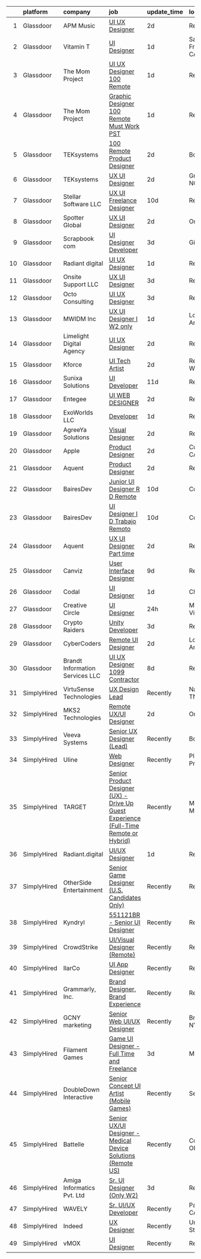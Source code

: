 

|    | platform    | company                          | job                                                                                                                                                                                                                                                                                                                                                                                                                                                                                                                                                                                                                                                                                                                                                                                                                                                                                                                                                                                                                                                                                                                                                                                                                                                                                                                                                                           | update_time   | location             |
|---:|:------------|:---------------------------------|:------------------------------------------------------------------------------------------------------------------------------------------------------------------------------------------------------------------------------------------------------------------------------------------------------------------------------------------------------------------------------------------------------------------------------------------------------------------------------------------------------------------------------------------------------------------------------------------------------------------------------------------------------------------------------------------------------------------------------------------------------------------------------------------------------------------------------------------------------------------------------------------------------------------------------------------------------------------------------------------------------------------------------------------------------------------------------------------------------------------------------------------------------------------------------------------------------------------------------------------------------------------------------------------------------------------------------------------------------------------------------|:--------------|:---------------------|
|  1 | Glassdoor   | APM Music                        | [UI UX Designer](https://www.glassdoor.com/partner/jobListing.htm?pos=129&ao=1136043&s=58&guid=000001839783b517bcd42401ba73d34b&src=GD_JOB_AD&t=SR&vt=w&ea=1&cs=1_1ce5ac4b&cb=1664694335208&jobListingId=1008170648261&jrtk=3-0-1gebo7d9rimbc801-1gebo7daek629800-eb32a0d60ea0e636-)                                                                                                                                                                                                                                                                                                                                                                                                                                                                                                                                                                                                                                                                                                                                                                                                                                                                                                                                                                                                                                                                                          | 2d            | Remote               |
|  2 | Glassdoor   | Vitamin T                        | [UI Designer](https://www.glassdoor.com/partner/jobListing.htm?pos=115&ao=1110586&s=58&guid=000001839783b517bcd42401ba73d34b&src=GD_JOB_AD&t=SR&vt=w&cs=1_5b837a0e&cb=1664694335206&jobListingId=1008173951236&cpc=7F6F94E2229B3AB5&jrtk=3-0-1gebo7d9rimbc801-1gebo7daek629800-2104e483912b09e9--6NYlbfkN0DMrcEu7yrtATojKJA7cEzGQ3FdRGWLh0CZQInL4ECGI6k5tN82kdM0cJmh4vC7GghFHTQHshtYkx48IEKPj69LcWNL9WUOoOF0YqHXffGyZ_JtLf3ZxRP1VB2qaVHTm88whdRYnfkzvdpes5bfbqnKsKqZKWSZfeGjoY6S1Oevd9e-V331wxGzCeYkJWRLzJc3jc1fgpoLRuTNpeJx71zIvu48BXAB6US0cGHjUD951XV39mihB584bZ-QEKzRNSw5lK0y1RA3u1a_mdK8J5CUTCsuDtuqZxlYLreISiubergNjaWHxuSBSLYct5Lqw3zQCQHuJ2CR82Yq3BSnR_lg3NJpB5RvNDgBtblMemzDz7_KiIyodq99oQvQFb_kyinOl-g4FwM-XMwV19i84yhhT3qCiGQrmTJDWlp8ARCoKUalvkZvI8DCX16bRcEa0kUAXEWvThIJo5aONEIV_79q0L_gUwQSW341hnKLgVQdC-r1T14yJQpX0xDFTUSPdYU%3D)                                                                                                                                                                                                                                                                                                                                                                                                                                                                                                                               | 1d            | San Francisco, CA    |
|  3 | Glassdoor   | The Mom Project                  | [UI UX Designer  100  Remote ](https://www.glassdoor.com/partner/jobListing.htm?pos=111&ao=1110586&s=58&guid=000001839783b517bcd42401ba73d34b&src=GD_JOB_AD&t=SR&vt=w&cs=1_e149d3de&cb=1664694335206&jobListingId=1008175658293&cpc=47CFDC01B3F81FAC&jrtk=3-0-1gebo7d9rimbc801-1gebo7daek629800-3f20cde7bdae6e93--6NYlbfkN0BDp_epf89aHDQhKpPegNJQ_ldQpEFZQsM9OcONMGxWx6pU56EKHF58QjVdAUvn2gUL_vkDbQLV7dAHA4DvaPm7U_EWqD3fRAhwjtEqdcUWYu1T25DdvT5WYZIBKOfgeg8mqKEqbamlYai4qZQM6iH_ecBn7A0hA8odAe_hG98BIqc8gARkeQHNpaNdr2lWG_dIBvfsXD2cHBMTqEo-XpA5Qv6yl-gd0y_J-sO7mkMQT0p-vGtoe2_eP3ILGk1e4H4evR9HDYr-8JsrRz6yWjp-lbn6ZtuYQVdnyAHEYEakjf8MZmbpCAKYXLtl7lD_6tsd-xzoh-Wo1OpTVTtZMaIF9n7ENMZfoV__wwJZ_v4YFCGpOOSlR8s3MBxUT5TqpVCoUjbE2Zo3u5cH6HKG0pSZr8maJ8M-fAJFzuYZAXtCAqP0zFJpspPZ6A6JGMbeuE141AMhUatwUZ6iX_4SgdZgN4e-shuFVn-hrbZHpFtWxPlw2fbZouHjukj2GLk4CUj3_-bgXushUcVJ6aGUliZMJiNHANXQjP6UgmfYRwVq7OiR0ggFbNQued44XsOAfDyeeUwfKHor5A%3D%3D)                                                                                                                                                                                                                                                                                                                                                                                                                                | 1d            | Remote               |
|  4 | Glassdoor   | The Mom Project                  | [Graphic Designer  100  Remote  Must Work PST ](https://www.glassdoor.com/partner/jobListing.htm?pos=116&ao=1110586&s=58&guid=000001839783b517bcd42401ba73d34b&src=GD_JOB_AD&t=SR&vt=w&cs=1_b110ca96&cb=1664694335206&jobListingId=1008174906625&cpc=56C4EA4A1A191A49&jrtk=3-0-1gebo7d9rimbc801-1gebo7daek629800-be9b63d85c896383--6NYlbfkN0BDp_epf89aHDQhKpPegNJQ_ldQpEFZQsM9OcONMGxWx6pU56EKHF58QjVdAUvn2gUh2hLNM1TjGC803JXXZh-gDZK_AAcLDi1B_3U2qZzMGE-XSBvR363kXOGi6fKIRH_xB2xFgIvCSTOGpWmxtuFDnDlRbJoWZ2k25dmsBa0gAmbn6jzQtbOGHI1GiVCPkIqvImHT1VPWERmqPfRJJA6QQwNSK6uSeGBVIOGq25iXAMxwONaSXKi8PJL_hts5_mrNYgKldUnTrt7qGcN8FifnJnlZtcs1JLXXMwKVUySA3oiYUUWPUY4xvbvM31_W2fkHOr81PSaSssS2L1-smyMoVeVzcB4kP1TqQrud9487ZtdaESU_tmYOeE2LVG_efFpyGwOaeHOmiOKvu-G06Fm36_6Ma8o-E3h--zNFPt3_DYERjVE3VX646fF-HpOPvvmQKD8v_bflloUJK-d5von0mF3JcCWZf3DDiE_NEeOOyv7b1AUZvIbtFQPGFGSrpVHmEJOE37arovYfwFdZwxkGVFyAVB-iUGv8TfRJx_3hA7SbDMa48_pcvvMWrFQeeQTqxyVGxyYx6Q%3D%3D)                                                                                                                                                                                                                                                                                                                                                                                                               | 1d            | Remote               |
|  5 | Glassdoor   | TEKsystems                       | [100  Remote Product Designer](https://www.glassdoor.com/partner/jobListing.htm?pos=119&ao=1110586&s=58&guid=000001839783b517bcd42401ba73d34b&src=GD_JOB_AD&t=SR&vt=w&cs=1_a2128868&cb=1664694335207&jobListingId=1008172766172&cpc=2CAED5C921A5F994&jrtk=3-0-1gebo7d9rimbc801-1gebo7daek629800-44432d57cc0f1c24--6NYlbfkN0AuKz8EBO1xHDEL7V2YF9xF3dC_I9B9i-Zw2Jh8clPMK3KTieKealHQMRxLfyLBLKJ4QXP66uOfd8FmCQ3UT1BNMPu0X8KDlnWmg-c6qTsuJoC-zhwBKqrMHH0jvmo1f0NkdLzQFcgBIe7NEkrP687viMG5poQoSKDrSdw9r5NobAkA9_Bj6GsleuYl3SpFsN4-g8TR1LHMaCaTbPQOOBRTJCkPB5nhaPWtwdk6nDBrV2YSS-cIvPx_woo4NMR-B9iIcTkthu-dDnCs_veaPI1mxa3T8hKdfi2L6f85PmjWuyuu2cX3obNUSAFH_35XseBu92tgawKVU1ALBQpkM5TmNmoNFydKB6nO3TFt7XEpexIc8GR8Cy5I6e3NEEkDmweZD2fvmkVw2A7r4EvzPcobVIzVAuK2fhEJLsj972NRROvkc846306Xh6xMffnlAUy5AP1fgpwPXCqo6jWO8VHS0YuYR0kjzYk-YLT0cCZvrZGCnyB_znqgKFYuHmiJLk0dfFQNIrh3tGZB6pmAYclKKSRYE1aU_tKSSuKOtC_7LeekaZG_kzECNYo_zM0SfDXF5zRdQGY3dXrLhNnCs7icFEoGtPRCOqzcLxXlAuZFwvjwNgCOU-DgyoJvsguBfrHrLb48WrVaemNEuvW8QiwlW4_nQuW-ozMVDe8P4hBY4QC8XRcbG2yoBim-1vx3JeCZG-FEUox1HZXyYleYZ2Fb44ZBxQjdJNuA71_3RbsHKj2TL_RN7roXX55zCxjWb3697uZ9bqc-r6Ku48odaE7lapjAqe24M_FoLOcIZgJNpBCuIPfgoAvW7C18XWNkn9X6bv-cntMe6uCzNuttSsycUc1TZYqO2Vwupq-MKyvDYYpenoWNByCeE0eDJxJpxyBlW7asu889_yqpVfq1_3u0DvJVgKX8ZPOvWcHMUQXg7Q%3D%3D)                                                                | 2d            | Boston, MA           |
|  6 | Glassdoor   | TEKsystems                       | [UX UI Designer](https://www.glassdoor.com/partner/jobListing.htm?pos=117&ao=1110586&s=58&guid=000001839783b517bcd42401ba73d34b&src=GD_JOB_AD&t=SR&vt=w&cs=1_bac3098c&cb=1664694335206&jobListingId=1008172766180&cpc=2CAED5C921A5F994&jrtk=3-0-1gebo7d9rimbc801-1gebo7daek629800-90ebe2972b67f183--6NYlbfkN0AuKz8EBO1xHDEL7V2YF9xF3dC_I9B9i-Zw2Jh8clPMK3KTieKealHQMRxLfyLBLKJ4QXP66uOfd8fYlyUkRWqt8kkeRvAaxr-d9sAlGLo2E32e4qthGQE_TY1B5cH1PYVB5JkENwHMk9qThWErUfcAi6IsTFkH6tEKd4rzI4BQ2pvhDMRqMRzrQgOVAezqc9VtLQ9de1zYsUFs0ZqWeu92TfLUd7cCYUVyQ5lzDJkCXkWHDC16yKmrvDxPTlyrTPYpp-cspMERufj1cDAmZNcD-GwkcpuZJHNmDgIK_CPoZ9TKN0rIza215vlOBU7pAXPjL0g1DwYkGrHNAKcRbFy7QbO1snJ6q1ZIfszr6MvbooBJ1xSncKCIaLyacOw4u0gm6O4fzLV3rAsKCvZanJeOSpl82638TzP6fJTcFVjOdVEOHjG_bd62M-y55gZxunVSuWDXDOUaiV88m-yDE3bqjbWQugI-L0twuZSJuutG64vLVnafLFxNsY9m_VIcEo0vPMjvJ0-i11apNiGjoi9FDgGEnQh8nzfoZIpp3lgE5nxBbG-b9gPT-W4dCcMu7z2q6duCVL0mX3pPOHZICLUt8--OweCE8f6BtxQkGHf3ha8vRJ-4CkQJ9rtCnmgfmtmx02zeRPGo9qC6hMol-UNPDya9aJ7f1epwDAiTbhV80XrmiW88jjS6kJ4YVRCRbk0dOWghTEAfV9drY3EGidnb1O-qslDhU0xJnzpEqoikqvEPEY_shYTp54hHbktJ4xc4iLBG9nTfKZxvQM8goddko1v6f4BZYMMZJAsFGd9zYX2KFABnsbT38A7L1dpjufA3ie3nbk47IyKHhFzD-0S_6SP9VT6KF3KK-IDBTYXp9I_f4Tb9QFesapZ_At2wARyIN7Xd5bRkNrbAvOf8SyWI2CTrkCrnE_7L_ruM_hD0jw%3D%3D)                                                                              | 2d            | Greensboro, NC       |
|  7 | Glassdoor   | Stellar Software  LLC            | [UX UI Freelance Designer](https://www.glassdoor.com/partner/jobListing.htm?pos=124&ao=1136043&s=58&guid=000001839783b517bcd42401ba73d34b&src=GD_JOB_AD&t=SR&vt=w&ea=1&cs=1_4be8f3bc&cb=1664694335207&jobListingId=1008153816308&jrtk=3-0-1gebo7d9rimbc801-1gebo7daek629800-5c97b58db50d63fb-)                                                                                                                                                                                                                                                                                                                                                                                                                                                                                                                                                                                                                                                                                                                                                                                                                                                                                                                                                                                                                                                                                | 10d           | Remote               |
|  8 | Glassdoor   | Spotter Global                   | [UX UI Designer](https://www.glassdoor.com/partner/jobListing.htm?pos=130&ao=1136043&s=58&guid=000001839783b517bcd42401ba73d34b&src=GD_JOB_AD&t=SR&vt=w&ea=1&cs=1_e0ac049d&cb=1664694335210&jobListingId=1008171429465&jrtk=3-0-1gebo7d9rimbc801-1gebo7daek629800-71cdd0a940bb2841-)                                                                                                                                                                                                                                                                                                                                                                                                                                                                                                                                                                                                                                                                                                                                                                                                                                                                                                                                                                                                                                                                                          | 2d            | Orem, UT             |
|  9 | Glassdoor   | Scrapbook com                    | [UI Designer Developer](https://www.glassdoor.com/partner/jobListing.htm?pos=101&ao=1110586&s=58&guid=000001839783b517bcd42401ba73d34b&src=GD_JOB_AD&t=SR&vt=w&ea=1&cs=1_b521a014&cb=1664694335205&jobListingId=1008168650416&cpc=85D4E989D68E6247&jrtk=3-0-1gebo7d9rimbc801-1gebo7daek629800-62b34dc2ac0b666f--6NYlbfkN0C1yppl-0ekVUoPe3ZKhKQjCocelex8BczS8oiB1y4H6D5mfhWtO58RS_RPbOjQdgdRpZVKCGkuKevbwxgGfsFKUckQKEEjV0lThO3FJ3CpAhFzxwLzD4t2KKMDT4tJo97gxIsJtm8mFW-2M-9v8-Necl0GviZ8_EnnmdTJ12_ddQeQaXotJQFyCf0SWF8os7BX0U8V6Bl0hEpOlU4X-6T3WGY5J9Q93ctCN1p6Ej447WvjrikpzksnBcZtQoVraHvIC3QjmSqiW5QGw0PWi9S5b8Icts6ycqa8wgDnBHVKrQ-FNKnOpjp6RzRAgkmV_2RtSUwvRjPJuEKINWOEeGHh4xX87B20mwUH9kDP2Hvt8GJHaImw169w2yMifTGI6OS3sd95k4wVB1IF_RUCePfRbJtq1kcnnLqWEWlgP8iHNm58mP3BdOoQraL3HRXm5Uasv1yqlJs9Oufop_EVFhioGs_WUukWmsCAvtinZgEu49V3UNRDcaa59shpVLoRO89rzduM79aUzs0vlaqTXj4e)                                                                                                                                                                                                                                                                                                                                                                                                                                                                                              | 3d            | Gilbert, AZ          |
| 10 | Glassdoor   | Radiant digital                  | [UI UX Designer](https://www.glassdoor.com/partner/jobListing.htm?pos=125&ao=1136043&s=58&guid=000001839783b517bcd42401ba73d34b&src=GD_JOB_AD&t=SR&vt=w&ea=1&cs=1_33ee130b&cb=1664694335208&jobListingId=1008174384482&jrtk=3-0-1gebo7d9rimbc801-1gebo7daek629800-418ccc1963f51018-)                                                                                                                                                                                                                                                                                                                                                                                                                                                                                                                                                                                                                                                                                                                                                                                                                                                                                                                                                                                                                                                                                          | 1d            | Remote               |
| 11 | Glassdoor   | Onsite Support LLC               | [UX UI Designer](https://www.glassdoor.com/partner/jobListing.htm?pos=103&ao=1110586&s=58&guid=000001839783b517bcd42401ba73d34b&src=GD_JOB_AD&t=SR&vt=w&ea=1&cs=1_3d2247ba&cb=1664694335205&jobListingId=1008169414448&cpc=451933188B21919D&jrtk=3-0-1gebo7d9rimbc801-1gebo7daek629800-a2aaa8486b49cb07--6NYlbfkN0Auk-QkTeXAvl3GClZfDM17QnofsqdUwCNpvBU1ShVA2_yp9Eg1uWSGJ1J2ClXU4kC3icgS9_W-5OsuWunWt_IyctRlB_pbyfy0dghEqf4VNyql2VDZ2IGt7AMSmGCYyfN4lJqudB2TMcLul0G85UmzqSdWchKEuZt7nw4iQuQHG9yX2SOt8G79KsOTwlB5zvnBgrjGTTERvZeISdAi2IK_fbwYspZwbAcqJFPzq6KcwMqpCpETeShF2KWbGTFiQga5JgW_q6XuwNbjwGO3rOJwjfDSGDbrkmvffjwMg_mW9MSztRrCCyqyP4QgJstVfxI0nH7kMrHBIQsuGvFEzGuFNhtI5VUXWswd4RTnnQahdhme7aBX79qUc-NDqz66xslC5xkB-BgzbtLLBo81t7bnLtKD2yd4sVWYiO4fhTlB-r6hI0OL2inCi3ZyHMhHZX9fSHrslad4G4nnirT4NS02uaq7zhUV5WBXlC_8bFbBy_7FRiMQq8Pn0MJoWwB-5iZxt5fmrMh_6Q%3D%3D)                                                                                                                                                                                                                                                                                                                                                                                                                                                                                                         | 3d            | Remote               |
| 12 | Glassdoor   | Octo Consulting                  | [UI UX Designer](https://www.glassdoor.com/partner/jobListing.htm?pos=108&ao=1110586&s=58&guid=000001839783b517bcd42401ba73d34b&src=GD_JOB_AD&t=SR&vt=w&ea=1&cs=1_a903ee2b&cb=1664694335206&jobListingId=1008168500556&cpc=FAE5E775D180B2FB&jrtk=3-0-1gebo7d9rimbc801-1gebo7daek629800-b371f68b6cc4eaad--6NYlbfkN0BUILWTwFEMoXKrKssGyD8iTIA4IasGWC9VuLPSE7H-z3PWa5O78tC_NkFRpx8Ok5lPrUM7VPeJDZc1K6nRz6VTjVqrFkmtE1Tu5MmOi-VWlYxoX3PZSwQz7msP4ZNglGJEcCFNl3jkA2XF5qu19Srs_qOr8Em2AJbfiSkMTCMKsvYpLkr4E9oiEiMHqzWG952Xa3WKJUq19P2X-M4lPQ67R5lTD5BPPtZt6BznSijyTTYOz332-MQ_k_EyHUQNeALm1G5DT6_IKSJg0Hj7sA_amSTvXdZ9OrhACccb2HWV7fzjM2wIQGkuF-h-s_am3PJOgQIFBDEcyBT2HMUxVgTvtqtzGlP5ZecRTDp6f-1LHCOv2yH0MkOiQ-teCBgeKdQoLmJsnpHxdev3c450HozOuu4gXhBlNot7Rlyp76lzHdsc_DTc2K7X7WTlHWg8I0IuJICavdfb9PcJY3jYCLHFChzY850pGoaTTzLmfvhxqW0aPqxAzon2khW4SBqVlp8cYUDN2uBeag%3D%3D)                                                                                                                                                                                                                                                                                                                                                                                                                                                                                                         | 3d            | Remote               |
| 13 | Glassdoor   | MWIDM Inc                        | [UX UI Designer I  W2 only ](https://www.glassdoor.com/partner/jobListing.htm?pos=118&ao=1110586&s=58&guid=000001839783b517bcd42401ba73d34b&src=GD_JOB_AD&t=SR&vt=w&ea=1&cs=1_92fa0880&cb=1664694335207&jobListingId=1008174991926&cpc=8795CF9063CD573D&jrtk=3-0-1gebo7d9rimbc801-1gebo7daek629800-9114af81cd8a35e9--6NYlbfkN0C9NbM5eTIyBy5lsQEfjp0LiR4ZnSOO0g4plUqowSZMmwKNhg9sK_ssyMkRY9ssskx6NQasCIJaF2b2EPTQhG715fcItsPkZDCcBukxgvSCVqnnhdTm_ojtO0hsJqoCeuiStb9F57bSk0YHUm8RZCO0xXwxYYsSTeaKEz8sVPpgZPyGJ45_-i4MEK9mA2bdp4rkIdJ7qmkjbOMu3a9JujbZQ2L2fUX3UKb-dbTd8UjlqganOvrUEOJawPuDvjutDRCfUgNLi6dgQrISDQTlIkrxL9jfWQ80c0vjklAi-TRSrW-2Tink3cp_8Ecg2e8-WoYPqM9UL13M8Jai3-ZpdydaQbA2gOwG7zLMkdf5rNxXCQoozdATYPIlf8hlzFaNtRNtTKYGPPTTrvLn-l92OxTK3sE2bfSZQSd_hbNTdO0zHTJ-39g5GiNyyyr3ajWdLyfSFIcc5KGLfSlccrcNf-eXfj0VlzSnIMBwRtJlBoFU645XdCYV_Yo8jIpUO29aW6h76job68U-e_1DUYusgWfZ)                                                                                                                                                                                                                                                                                                                                                                                                                                                                                         | 1d            | Los Angeles, CA      |
| 14 | Glassdoor   | Limelight Digital Agency         | [UI UX Designer](https://www.glassdoor.com/partner/jobListing.htm?pos=127&ao=1136043&s=58&guid=000001839783b517bcd42401ba73d34b&src=GD_JOB_AD&t=SR&vt=w&ea=1&cs=1_7563b77d&cb=1664694335208&jobListingId=1008172074975&jrtk=3-0-1gebo7d9rimbc801-1gebo7daek629800-42eafc1a6c6b565d-)                                                                                                                                                                                                                                                                                                                                                                                                                                                                                                                                                                                                                                                                                                                                                                                                                                                                                                                                                                                                                                                                                          | 2d            | Remote               |
| 15 | Glassdoor   | Kforce                           | [UI Tech Artist](https://www.glassdoor.com/partner/jobListing.htm?pos=120&ao=1110586&s=58&guid=000001839783b517bcd42401ba73d34b&src=GD_JOB_AD&t=SR&vt=w&cs=1_a9dd7273&cb=1664694335207&jobListingId=1008171475881&cpc=654405A9B1E0A9F5&jrtk=3-0-1gebo7d9rimbc801-1gebo7daek629800-8748ed1c41fd3b3d--6NYlbfkN0C5IatSLh_Ak1q39eQQoPIxD737RW9NeiYGvIRXkrLjEBkC4LI6KweFWWPiS1PvvlwxA2m4CamoThoPYW6CxHGLk7ATe_Ty352287DtOcs0O887YIIINEXee3FgfCvQ3FDnHWz5iqrayxNrdw0fILeyuW5zl-9iFm0xlNvjbbxNdacnycSqLE1QhN-uVPjM6iB9QZRaHAeJEnnfJ0-RI9F3GK_crU35B3dA1sUQP5HaxZjrtO3JgPhhsg_-cL8ru_R43tH9ol6hELWpkiT4Qav08Pw3fA5FtZUT4RV5P3uKTSy79aVrRhm-BTtmx-j93qNBxUprK9mVcKZGDKZuGylnr5p45W5NFTFRjU4J4l6kriQdO7Gd46oXzZUrifZN1Iawtk-DlVpi1tIek8AKW4l7w5QR2LPro_A1_WaYDNA6oPCGqidrxWOC6UfaUD2MxpomCGaYvVbT7SUQKSEmHDPVOJ_DdYeZ21lVO5u-9nvN7merc-dH4PMto5U9sySEYPNank4lVrJtCEFBcYy9Ei-Hc5Pgw_SylI61EZ2beF9muYy3RCkUzMV-1Swc7iWU0UZeRC-heRlgcq_jD-DfFmuqrghjkDhpip-pYSHHq-450w%3D%3D)                                                                                                                                                                                                                                                                                                                                                                                                              | 2d            | Redmond, WA          |
| 16 | Glassdoor   | Sunixa Solutions                 | [UI Developer](https://www.glassdoor.com/partner/jobListing.htm?pos=126&ao=1136043&s=58&guid=000001839783b517bcd42401ba73d34b&src=GD_JOB_AD&t=SR&vt=w&ea=1&cs=1_889e5b56&cb=1664694335208&jobListingId=1008151517508&jrtk=3-0-1gebo7d9rimbc801-1gebo7daek629800-1be69a345728f09d-)                                                                                                                                                                                                                                                                                                                                                                                                                                                                                                                                                                                                                                                                                                                                                                                                                                                                                                                                                                                                                                                                                            | 11d           | Remote               |
| 17 | Glassdoor   | Entegee                          | [UI WEB DESIGNER](https://www.glassdoor.com/partner/jobListing.htm?pos=114&ao=1110586&s=58&guid=000001839783b517bcd42401ba73d34b&src=GD_JOB_AD&t=SR&vt=w&ea=1&cs=1_124b9122&cb=1664694335206&jobListingId=1008170908580&cpc=8795CF9063CD573D&jrtk=3-0-1gebo7d9rimbc801-1gebo7daek629800-5c777ae1634fd8f5--6NYlbfkN0D6OzZjpD_hbicRkMZwNNvvxSeL23iIfvaC4EytleQ8zDIpz0YQ5KbISa7_Zvw6kCwihqJrtWCaFhfgLlIa3FwEgg2K_dzScCJUPsMijiLmDbmnT5757EuW0XpqCkKVIeNOVX3Nla59dARMV0N5Nr5Dysw-DhxPjA2eS9HMl6adn_OuzkmLH0tUsQXXnYlSB3DoYbbP3qOAVv5ovBePnMu_EUvNAEzi_-4JxLCihV1n5uol0PksxBu7m5yYD81AMvqmaFjnJZFtM2vYTUILrinTwC2uMupEdjSWiiCfVIs1B8Z0HQ1-eDYXFePsb8Pv79FIDBVYW-jRagP3HKpJUw2xb6cmBheUtGg2UQl1IOacf8Ev4QrbpHHxA3nT6uTtiESXEFFJnrH9Md2WZmr5DReK8m0zIqz2sSKkPeCwDJAgfgrVdOh5b0itqdagF2haDDD4tBB90UzH4jnXgfryiIF8-AZw_EgOcSqmV6QjDsl7e2AHCgYCT1mNTOraGWg7sJK_fS6lHXGvhA%3D%3D)                                                                                                                                                                                                                                                                                                                                                                                                                                                                                                        | 2d            | Remote               |
| 18 | Glassdoor   | ExoWorlds LLC                    | [Developer](https://www.glassdoor.com/partner/jobListing.htm?pos=105&ao=1110586&s=58&guid=000001839783b517bcd42401ba73d34b&src=GD_JOB_AD&t=SR&vt=w&ea=1&cs=1_ad593372&cb=1664694335205&jobListingId=1008175635893&cpc=AF02A54CD0F60729&jrtk=3-0-1gebo7d9rimbc801-1gebo7daek629800-5d85ba86b372ef93--6NYlbfkN0AbXbwdd4G-YnG1yeUundPTBYjd-9I_qiQ5G8GofE7fKqcZP_LzImiPuBZhXsDpuG_iUqdxs8T7CR6C3oeLnXKwiI8hGcYvsKxwAhiHpFC_3L55QqStgWcctxbDR6NVcumhe6y9SioMi0QBMdrVFkTQ-gkI4vEBXoeyr-C0I_9dmjpqc009TLT6Jcba7DLl-aSjtVKX-NcTUqjXy636mr1p6C1FzvxPWwvRbksvOBU6-QAd8qsYY1EC8U7iTLRNo5e3Vo6JBue1B5uFriDEdsUIVS2d75m6dTbu3lBMj2pe9Q46pRVTK3bJjBc0TW4v6gHK4EzcJpihvhzNR8AvTHYN6hR9KdcaPJNncm2LE0PP1Ha04VNvAe0iJFgGDiTFoVQR-GjGLslPMJPoBytWGXSE54gihVUJ4YMMG59et2HHU42xcYpUljz7eYyVtt2gtoK_7L9NYbJjyYOpqVRaST_eAYxFDoP0iP5ID-_KioBNJS2ksYGlosFWB30OpRD-iTk6JFf5iL4T2x0hRx5A3i0b)                                                                                                                                                                                                                                                                                                                                                                                                                                                                                                          | 1d            | Remote               |
| 19 | Glassdoor   | AgreeYa Solutions                | [Visual Designer](https://www.glassdoor.com/partner/jobListing.htm?pos=102&ao=1110586&s=58&guid=000001839783b517bcd42401ba73d34b&src=GD_JOB_AD&t=SR&vt=w&ea=1&cs=1_5c02990e&cb=1664694335205&jobListingId=1008171370007&cpc=2CAED5C921A5F994&jrtk=3-0-1gebo7d9rimbc801-1gebo7daek629800-6628813715290579--6NYlbfkN0Dwb_YIohz4zuU9-hizYTxpAJ9-qZQvsILXUPhgrrTAx3rzAG8rbA4JEAvZWnQch_pwfTg133gyuCZlIGUqTa_LcsIQj2gEcCE-_TS1GvFqGTvkteBxDZzDSPPzHh85m-XJvFnoH9KTN9O_Qu3svYpr6ZGGgiQji_eKVd6LROsZAo8glXCqQAHJvHwuFsUvtH4KIawltbq9OLSgu9AenbR8BUCqV7m1phrRgZzS4Lq_x6ar9NMpGVQ-NGfQpRYcRZEjtNziVikTkmeAo8LKmPVNYP4EnbRTkfXBTkGFGj9_5-FxfTrPPlcPATzvDvA0ybsGjt0i8B89Z0h1LbTzGCSirT0mRDvIo9V82iGvkvafjl6rjPYmLG82ktuMhJEyJ-IpjAR8pnyWJ0RAPWRPtlwqfbl_PIiZQW6Y_EZpEWJZXVa0nvTl8lTwQiPtX4LBaCh0r3G3abVRi_x3TLZ-Xmw_aR-EGqAkU78kMSq5e0rzmDCiIc7Q1Bf50tgmRYIYmhhYNSV0AiyZHw%3D%3D)                                                                                                                                                                                                                                                                                                                                                                                                                                                                                                        | 2d            | Remote               |
| 20 | Glassdoor   | Apple                            | [Product Designer](https://www.glassdoor.com/partner/jobListing.htm?pos=110&ao=1110586&s=58&guid=000001839783b517bcd42401ba73d34b&src=GD_JOB_AD&t=SR&vt=w&cs=1_af38e358&cb=1664694335206&jobListingId=1008170405461&cpc=AC285F3A3ECA6BB0&jrtk=3-0-1gebo7d9rimbc801-1gebo7daek629800-d1ba3db3d83697d9--6NYlbfkN0BvKrLyj5gPmtZO9T8euul8TCxuuKNOtzRJOomxnwSEodTz2Bc-sPZlt2Zgji_QUXHkPM3jqOHzStGlhheBKLpiRjq87-_z501FzTicb_Ar81KaCRQvJ5NQYHOsJZQrsqDflepY9xsyluW4bvTu_hkjlS1C2Ncz5fGHGboHB6iPYWI1pAXQ7wfj1vvoodpNePXzoAlwf6AlEnnFg5DBITrnpsu6NipYN2ANeO-4hE3X8mWSl3Y18YmbJXpksdj4RtKGeTGa9Tu9_nSHT30MFnyYFfbBogLghFwOIjFdXUjxeZxEDCF4t9WTiEno1lFu3yRvAL5ye-2wsODqoaLD-QZg3vI2W_QKOl3265iHlCRI2ZlDHQanYjW-bZizxpyyqgBJ0VzbXvOup1BhSqMqfJOk8QjrBcjzF0_aJXbZmq4o2kI1NPTB1vI_DHg1DNVlXDHv7EPslPbGMsSXfkW2zTIAeKBvBhltiRIRJ1kC4jM2bSbBpJ6Ym5nLXNSqWnqFVczDW6QruYqs89yqkpiiy-vklCgLUUS-oKl-SABGMf5NplyC2pBDtnF9e3v85tDXQAH1RYko2IFZCvu804zc7iNIClL97FF5XY0a26J9vbCchFoBV7OwVZItq5tedKOGQbmfmhRbHA76u2E9X5WtcPQg2xV2_XfEA_cgcxhZ5_dtK1mmYFygBBmgpdpO6asPEj6N4Fp_iCgNI3ilXjJ3XL9Qt-xxEzqyDyqizvuX4FgP69jjcFTjYm-c3guwblpS3VicV_gPf66EP6mJrc2-0QTet0XoC5XrjDnBoKrXOWCDVu6Bdn_8EenaILAKTk6Dr6YUyzP5-c7PSzrlGcwYHM6MKrNTIL7ySnNDnDtIX4MBzPY9wsH3M5YvxGhIojJPUdT7NFy5oLIGob5GNBKciNE60rtyQqsfhn4nrbQs7hHV-t7peKi-zzVOwuk0_9JqKA_mbceUSAFykg%3D%3D)                                            | 2d            | Cupertino, CA        |
| 21 | Glassdoor   | Aquent                           | [Product Designer](https://www.glassdoor.com/partner/jobListing.htm?pos=122&ao=1110586&s=58&guid=000001839783b517bcd42401ba73d34b&src=GD_JOB_AD&t=SR&vt=w&cs=1_bbb5fdf3&cb=1664694335207&jobListingId=1008172136205&cpc=9908D8D4413DBB8A&jrtk=3-0-1gebo7d9rimbc801-1gebo7daek629800-cb7183189d2fb25d--6NYlbfkN0DMrcEu7yrtATojKJA7cEzGQ3FdRGWLh0CZQInL4ECGI9gD0Wolx9R2EDT7B77c2cQJZ-OMjzISd-os5H4SfGz-b_DBWqh1uZXgxF7g_Q8nFtRJ-bVvJfs4tV4LcyUOiYqT5ehKRPCapVmOTA2B5zIYFEIqTEl3e9iiJqvi2xPmF1H0fXBe26KcPI-zJe-QIKm0MKrnBWIzzVHQcaG6Po3aIQ8lCgaUmc0zecu_P5qGFgFv8J5ioAzMfjuFgPCgLcX4tE6VWsuyPQ0bGlUIk9G-a2OXBO2znDeXgamwV1lz8v7c_k0O5J1jSgdv-NAkE1uT_ahWZMAG5vi6O9dogj_nvRvxxY2bX24QDW3Qq76UBcC-Y0MzwjHyOxQRDEf83rdpKle42mG1gbxJkCSWwhCAatDJYIHW7kroiaQjhklAL1H4rL3RwmKRkLq0HhUC45ETfZhU9TWmwPxhfUSAJvMePzIe5GB2rxk%3D)                                                                                                                                                                                                                                                                                                                                                                                                                                                                                                                                                          | 2d            | Remote               |
| 22 | Glassdoor   | BairesDev                        | [Junior UI Designer   R D   Remote](https://www.glassdoor.com/partner/jobListing.htm?pos=104&ao=1110586&s=58&guid=000001839783b517bcd42401ba73d34b&src=GD_JOB_AD&t=SR&vt=w&cs=1_44ec1eff&cb=1664694335205&jobListingId=1008153488457&cpc=8795CF9063CD573D&jrtk=3-0-1gebo7d9rimbc801-1gebo7daek629800-22334d203f101bca--6NYlbfkN0BfEGkshao4EhrCCf7LYqKO8VNtf9vkQrewuI3DmTR_-G3zJxSBeo1ORWaJUaUR2cJI3o73wb8YKaLcgKq9WK8IYI59m15eV8vcglsZZ7ypdJc15E26d6NhZag-UM6mUgzEdNHISO5vO8yL995Y577DP1X9IU0A_Gw2Cg4aVT9LV61mW2_3zq-4bx8wNRg_HAzsQzQqZrpP0NCsTlZ5rqxOL42cQYCXx37miOH217RPiJKWVdIPQEArpXhE00E60HmSEpH_UdQgz-Fo5e38bcZ_6XbYt55iAKb70fdXJY6gZ54eIy-MKKmXY2r2xKHGGEs4H00rYyCXIKj22RVxl7u1rciin-1huk0iK_0tq_S0Pb04BjwQVYH3MiwjVVc3fmBG3yt-oTNkXo0k2aRWkQvZL9LVrOU4ijDP8sDOs1tLcUVtTCrMWuDPiY-FLK96qq54HKEni83-dOxCmSJsRav1pcN6iObnhP4ZBdl-IC8p1ymHqNXGsW1vx9DWrZ1pfRwHeRhRG8nRLElrVl_e6vcpZhvJB9QuAFoA9Q6NcU2jBJX-4cxJfWu2JdTMwV2j5c90OFKsC-Sbt8njLXdbsac3)                                                                                                                                                                                                                                                                                                                                                                                                                       | 10d           | Colon, PA            |
| 23 | Glassdoor   | BairesDev                        | [UI Designer   I D   Trabajo Remoto](https://www.glassdoor.com/partner/jobListing.htm?pos=109&ao=1110586&s=58&guid=000001839783b517bcd42401ba73d34b&src=GD_JOB_AD&t=SR&vt=w&cs=1_25b058a3&cb=1664694335206&jobListingId=1008153486024&cpc=AC285F3A3ECA6BB0&jrtk=3-0-1gebo7d9rimbc801-1gebo7daek629800-b4c921561e0b5357--6NYlbfkN0BfEGkshao4EhrCCf7LYqKO8VNtf9vkQrewuI3DmTR_-G3zJxSBeo1ORWaJUaUR2cJI3o73wb8YKaI-bdZnC6Qwra7mBLTTlnmNgK7D0RftTSNAoc1l_9zwTZ8kod07T5KXmmcIDT4_ptJyYGktEUg5OOBhpREQEkLsp5MdaoKubKjHRgGn_NCMUVqJD8V8cSDJr3ZptegwdKfy6LmeJgXkzT2e7662RWKMqNheFYXyv-O7nxeSsswiorK7y4cAWGymRmBpKVRNhdm_vDEDrgan-_M4D2-93Lzep51RAdyQr-Va7-7Q7k3HBsOtfDyGlkvlBLCoNQJgiKhVsfCcy0T1YO41la7yQ7bfOqD3iSD9jz8Ksxz2BqtsiajfdQ9qUpbPq1R0pWy9D1b6YJoQHprXcWG6B09BRKLwmJd_XqJL-YA7LdGvr0P1AEOto65z72EJE2UNPDaoUOUFKepxFisiZLKX6DUm5a67ZD8v-80FzO7QYwO0a2G32Peg4Sikblw27l1AN84CXx_535uoVKVo6V_8yuN42Gkq3w85cErOLG6mcgPgxJq7Ec-8yaaC0CpwbwPHaWdEPSuAMjIobMF8)                                                                                                                                                                                                                                                                                                                                                                                                                      | 10d           | Colon, PA            |
| 24 | Glassdoor   | Aquent                           | [UX   UI Designer  Part   time ](https://www.glassdoor.com/partner/jobListing.htm?pos=121&ao=1110586&s=58&guid=000001839783b517bcd42401ba73d34b&src=GD_JOB_AD&t=SR&vt=w&cs=1_6501f0ff&cb=1664694335207&jobListingId=1008171343041&cpc=2CAED5C921A5F994&jrtk=3-0-1gebo7d9rimbc801-1gebo7daek629800-09188c4f0dd598d4--6NYlbfkN0DMrcEu7yrtATojKJA7cEzGQ3FdRGWLh0CZQInL4ECGI9gD0Wolx9R2EDT7B77c2cT1NsTyLsrw9bgc0enPQDtyIcCG7AEFpzWt8g-Jfj-m9Iy4mQpLi2g_mB8zlAS9_Wsv0AgFrz_X8UELV6vd-JP3xnRZfQaeCzdrQ8VzwgocLuUjEhm46jSovRuux41KFpjY82j5rEERW9kX0YwuLDibhOm9IZy2gV691n5tArbN2v1VZTYDrkjjbavxTRZjs2LiFAoLyEZX1qL-9vV-NUANUDy_6btXnuU2G0bzGKl6lIdftNaCAEjVf2BiZMCKUukqrbpbT7gOziWojautsNUrG0RtbxMY2hrFs64YgtLhpHlKuM-PaiTSZgXdc6PRWHXmDy_nOhiPkix6oO3FDEYlxklOtjw7XZk6eLPI_BZVNlUi9SJ4ubMkFxCO77PzHG5qcpD2AE97_74kv2hBCKFYtDIi_cRoocc%3D)                                                                                                                                                                                                                                                                                                                                                                                                                                                                                                                                            | 2d            | Remote               |
| 25 | Glassdoor   | Canviz                           | [User Interface Designer](https://www.glassdoor.com/partner/jobListing.htm?pos=112&ao=1110586&s=58&guid=000001839783b517bcd42401ba73d34b&src=GD_JOB_AD&t=SR&vt=w&ea=1&cs=1_36123d5b&cb=1664694335206&jobListingId=1008156531493&cpc=C4A69CCDBB3B9599&jrtk=3-0-1gebo7d9rimbc801-1gebo7daek629800-e3d87cbb2114de86--6NYlbfkN0DX7ti5SU9yT3J6w632BGO7shSuqcoMAB-r1rtnlJAMBSScCSDe78er_gZzmOYcJuZ6VlrD61do1h8BelTQAhPGiPBL_XHDa1qsdgV-Wu770iI7DpZuP0joPJx_a6i9ko-yT13_09GOCfitFtYQ90aklM2vDU5RT5arQYr_lHNJgxvAJ9wIUKHnHRMA_n2a16c44IYc59pfOKQEVi8fSAotmomE4NfZz6Kf7gxbZ5JUn8ajB-FSzJfwfNGGphrZcUHLbNj7GghZKujkkfuU46ACEHET7C52A08I75CXvyoder9oY7Mh3BYtW_aASB_c-n8SgL1A5B143IeNamw0KAO_NkuN-SY7lzSE44QeNeLF8Rl3-QGnDnU3EYG9KLA-N2ush6DmFAJsG1U1SrGRrI0_Kt-MhYRcXXjhtHafv3432rcRvb38eRMxuzQyy8MEsIUVZq9ywZnXLbEsfpFGunZcS6o4dbHccZciCm5eI3aYu83L_C1Xr2xAKrOuXYQ0WoFXxaByjsvd1A%3D%3D)                                                                                                                                                                                                                                                                                                                                                                                                                                                                                                | 9d            | Remote               |
| 26 | Glassdoor   | Codal                            | [UI Designer](https://www.glassdoor.com/partner/jobListing.htm?pos=128&ao=1136043&s=58&guid=000001839783b517bcd42401ba73d34b&src=GD_JOB_AD&t=SR&vt=w&ea=1&cs=1_47738359&cb=1664694335208&jobListingId=1008175801639&jrtk=3-0-1gebo7d9rimbc801-1gebo7daek629800-0a02c6e8d75d2459-)                                                                                                                                                                                                                                                                                                                                                                                                                                                                                                                                                                                                                                                                                                                                                                                                                                                                                                                                                                                                                                                                                             | 1d            | Chicago, IL          |
| 27 | Glassdoor   | Creative Circle                  | [UI Designer](https://www.glassdoor.com/partner/jobListing.htm?pos=106&ao=1110586&s=58&guid=000001839783b517bcd42401ba73d34b&src=GD_JOB_AD&t=SR&vt=w&cs=1_96545f42&cb=1664694335205&jobListingId=1008176793609&cpc=C63BD00756FD6F58&jrtk=3-0-1gebo7d9rimbc801-1gebo7daek629800-94c2c4bc70232640--6NYlbfkN0BPwlZa85gbT4Q3XYQoU_uQn0Qmw9zd_9UNfmcwtqAVud1yvyq1Z4UAlx1bxhDUi3KM_5u2pzKKaQicN2Px2d-1e9TgWXchnI3xCKokyWPApFwzoZOSH2EV3aP3XPk-YJYOzLgrZHxk0jX_A5t9CCYIEExXOHsCeUwNURfXMQmUDwVyycxpblBWLCswLzhobEiE6Y4apIUryLeRj4AmdXZAYaGCjB0pWjn-qFpThKL6ph2pPIDomYT3_FdUH6Dlhu82380nsCwubOqsHf5YmdH1yLqG2HFNFAA4QI1RsdXOPjDYvkfLQEtfRUkejSKOU-jI87GJZAsp5q8iFCUrKUE1u0nBHhIsg1zmeU9RMy2deCNtrfNUlHsbPhrOfbla-e1LbPDhNyDtq0LgSgR7wYlCrKBGCh035XUrXcZ48mR-rm5IY0nxZkwcD-ZgH0fnBOHpMtLp5IQpgqp21CbwYy_89URLT5qq3ogUB3nLqtu-OONyaSPdZMreuj4HcMfnNzIsCkQvCJD3b9Nlyd2afL0_)                                                                                                                                                                                                                                                                                                                                                                                                                                                                                                             | 24h           | Mountain View, CA    |
| 28 | Glassdoor   | Crypto Raiders                   | [Unity Developer](https://www.glassdoor.com/partner/jobListing.htm?pos=107&ao=1110586&s=58&guid=000001839783b517bcd42401ba73d34b&src=GD_JOB_AD&t=SR&vt=w&ea=1&cs=1_9210c6cd&cb=1664694335206&jobListingId=1008168415687&cpc=F5E96E35A1725171&jrtk=3-0-1gebo7d9rimbc801-1gebo7daek629800-fb20ecd87a27dd37--6NYlbfkN0BBGG9LMNqL16EzDx9S3nKk4b6IwprgSJginr0DZD_oW-QspO1HW55HIQqIpuuFNVTrUD2XzmsUWlgciejimORb2JbTcgkC5FodtnPLE9PKmexWkK40hFSlWreoz6QTMgSaQlTeTMZbRwyMBhx09U-E3xGeoH2u7r0pZdfp_FEN5NiJ2DGpnTWGs01xtNN5ndCxif5vPQ0QFqTh-56I6zjt7aVimBLp16TttLE5LuNe6dD-4IzdzxdnIjD3r_FPZwYGC6gUloAnquYFdcHorUWGDOtz6inTb1E5RRiLAI2Seid2alLPCIYuW4VtpT_QrqQO1H8h5w_7AG-XCQqr-s5yxMrWoaOJ0oiIwcD_RdxDmnIKbLR4IlB0CPhSNEFnZXejqLFSl2-ateE8w2e4mErv-4WTMqEP0KcLHgoln_GaQRtVrqS107E8R9_BD7thwLQ4ZLMTfjtTVW80vqlPx1u1Rf1CzYcjiOPfJMRHq5C4WZdzAzFIQT65fm8TnhE5ebe7nEVOQKL19Q%3D%3D)                                                                                                                                                                                                                                                                                                                                                                                                                                                                                                        | 3d            | Remote               |
| 29 | Glassdoor   | CyberCoders                      | [Remote UI Designer](https://www.glassdoor.com/partner/jobListing.htm?pos=113&ao=1110586&s=58&guid=000001839783b517bcd42401ba73d34b&src=GD_JOB_AD&t=SR&vt=w&ea=1&cs=1_7c74936f&cb=1664694335206&jobListingId=1008172775591&cpc=451933188B21919D&jrtk=3-0-1gebo7d9rimbc801-1gebo7daek629800-c7310d10cd79002e--6NYlbfkN0CpFJQzrgRR8WqXWK1qKKEqALWJw739KlKqr2H-MSI4eoBlI4EFrmor2FYZMP3muM18C41kHOQtw99Pw7Yfgd3msvY4JHyffbbsfG4OjsCoITlu6a1rr-fVKVXahGvdYc4kyH1Gaq2JsMOXcyxv1JgmANBXt46iTLjwbMFsnpHG_IrkNc7bWTjnG7Z-Iz9m9P5wxFDzvamuq1DvD9T1FBNj5ncXGDsoitFT-WdtedHkzm-gzO2bfSajMBZ4y1fAsJI1MNJ3WvIQfiumgFWOJdFc8tsc3Hd8lvRr3oi12F0ozxxcjf8HXpcC5y5IhWqpTYxwFtU76sAyzGV4wYgRzrhPfVXWAYZibo5Y_C_EkNWgJsX7JquTxiFMB2s0Pj4_Kcq_s4v0AFJ3RdlomD_I8J533gZCMdNgoqCXribyze-EyPDF8M7_PBawc1NcwDjHUgGyRYQiXZ9ciVJxxA6FEYG3LjU3hK-1fvCn-vyw9WmsNn7OP_0vH2bsYeSats6tPQcBssG4YGPUDBPpYzgjMJWLi9u8xf5ZoPDFZ-TFIFLYeLg5ZtxkrfBKVBgNmHU6Omqb2uoiQQ2-hEQvN6JQRe6KUVcHQB0-DcEpJaFD21fIaTNdOEqMMo-9HDr5Cw8mEhOEg_V2mTUajsc5VQD5NoHMgQi4MCfc8LBde8jhdXY7a9_WVuO2uz9ibvjjFkxceygWTazUUDBxBVmgu83MfTsCnnffwK4-cCDKw48e3w54TwjJiDC2dvcFlrwcH0O3enKeKYwRYurlGCd-Co6qU3SeGzoiIehvAxEspIUaHYraGxe2-PsMv7LH_mNoE6j8G4XsSVA5urXgcdpp04ukyK5QK7D95kbwaMGVgnY8pQc0yEuDWfKLtvtk-7CB7LD0944R8cfonv5Eumdki8aQfSSPWPyd4xnDil5_K0vxa7NdnQsrT35kFgBDacpIJCwAjLemwfFSOeZqlnU5lHliWv0EGFyQsh97O1vU4F5RiqvkyJEAWz1VHNER) | 2d            | Los Angeles, CA      |
| 30 | Glassdoor   | Brandt Information Services  LLC | [UI UX Designer  1099 Contractor ](https://www.glassdoor.com/partner/jobListing.htm?pos=123&ao=1136043&s=58&guid=000001839783b517bcd42401ba73d34b&src=GD_JOB_AD&t=SR&vt=w&ea=1&cs=1_d0d2c79a&cb=1664694335207&jobListingId=1008159270200&jrtk=3-0-1gebo7d9rimbc801-1gebo7daek629800-13f81370ffcb182a-)                                                                                                                                                                                                                                                                                                                                                                                                                                                                                                                                                                                                                                                                                                                                                                                                                                                                                                                                                                                                                                                                        | 8d            | Remote               |
| 31 | SimplyHired | VirtuSense Technologies          | [UX Design Lead](https://www.simplyhired.com/job/M5xNqjzoUWhU-zLVhSpJrev1IV3GvDUsw2V3Hs-CCtg6_R0Y8LWcFA?q=ui+designer)                                                                                                                                                                                                                                                                                                                                                                                                                                                                                                                                                                                                                                                                                                                                                                                                                                                                                                                                                                                                                                                                                                                                                                                                                                                        | Recently      | Nashville, TN        |
| 32 | SimplyHired | MKS2 Technologies                | [Remote UX/UI Designer](https://www.simplyhired.com/job/SgxA5bhbS-vmGpAeZS_YfWE82LSB0xP9bsVfSsPMmls6k_SpK-bf3Q?q=ui+designer)                                                                                                                                                                                                                                                                                                                                                                                                                                                                                                                                                                                                                                                                                                                                                                                                                                                                                                                                                                                                                                                                                                                                                                                                                                                 | 2d            | Oregon               |
| 33 | SimplyHired | Veeva Systems                    | [Senior UX Designer (Lead)](https://www.simplyhired.com/job/zotqg0LNyggwCvIVEN0GQD5X9uMwPE4Ruxm9_8sypuf_l-NU82U_IQ?q=ui+designer)                                                                                                                                                                                                                                                                                                                                                                                                                                                                                                                                                                                                                                                                                                                                                                                                                                                                                                                                                                                                                                                                                                                                                                                                                                             | Recently      | Boston, MA           |
| 34 | SimplyHired | Uline                            | [Web Designer](https://www.simplyhired.com/job/kI5kUAq-InikRw-9L7E4f0451pjqb3sKTzg2rEtjPg4g-FlQB3FIdQ?q=ui+designer)                                                                                                                                                                                                                                                                                                                                                                                                                                                                                                                                                                                                                                                                                                                                                                                                                                                                                                                                                                                                                                                                                                                                                                                                                                                          | Recently      | Pleasant Prairie, WI |
| 35 | SimplyHired | TARGET                           | [Senior Product Designer (UX) - Drive Up Guest Experience (Full-Time Remote or Hybrid)](https://www.simplyhired.com/job/kAUmVYcr4ouVWA80xdZgDd_PLJAxMdyyutISyG_qQ_IiXVwAq-B9Pw?q=ui+designer)                                                                                                                                                                                                                                                                                                                                                                                                                                                                                                                                                                                                                                                                                                                                                                                                                                                                                                                                                                                                                                                                                                                                                                                 | Recently      | Minneapolis, MN      |
| 36 | SimplyHired | Radiant.digital                  | [UI/UX Designer](https://www.simplyhired.com/job/ZxfcD2zBz77aSa76opYk2q_KLFxU231ll2Ldqatsj9xLJUxDWqHtmw?q=ui+designer)                                                                                                                                                                                                                                                                                                                                                                                                                                                                                                                                                                                                                                                                                                                                                                                                                                                                                                                                                                                                                                                                                                                                                                                                                                                        | 1d            | Remote               |
| 37 | SimplyHired | OtherSide Entertainment          | [Senior Game Designer (U.S. Candidates Only)](https://www.simplyhired.com/job/p74cSoW-e2Il4KT7FtUSPwMdi2kvPqfIjAl45uRWfz_k2bZOlMILTg?q=ui+designer)                                                                                                                                                                                                                                                                                                                                                                                                                                                                                                                                                                                                                                                                                                                                                                                                                                                                                                                                                                                                                                                                                                                                                                                                                           | Recently      | Remote               |
| 38 | SimplyHired | Kyndryl                          | [551121BR - Senior UI Designer](https://www.simplyhired.com/job/ln0q34g6s9axBOm-rTUWAVtLoFSFqQUKmESbQP3-Av_kUwzfaMU9MQ?q=ui+designer)                                                                                                                                                                                                                                                                                                                                                                                                                                                                                                                                                                                                                                                                                                                                                                                                                                                                                                                                                                                                                                                                                                                                                                                                                                         | Recently      | Remote               |
| 39 | SimplyHired | CrowdStrike                      | [UI/Visual Designer (Remote)](https://www.simplyhired.com/job/o8Nvrhk9F8lenBx6b7AC0C_6d5p_5ZQZqCNkaELGz0M3Jv0KXlyELw?q=ui+designer)                                                                                                                                                                                                                                                                                                                                                                                                                                                                                                                                                                                                                                                                                                                                                                                                                                                                                                                                                                                                                                                                                                                                                                                                                                           | Recently      | Remote               |
| 40 | SimplyHired | IlarCo                           | [UI App Designer](https://www.simplyhired.com/job/-7F8oZgSzcqJm7reFVo4GEu9Nlzd389sNI4MwBUcOCc-vKIQAJYa3A?q=ui+designer)                                                                                                                                                                                                                                                                                                                                                                                                                                                                                                                                                                                                                                                                                                                                                                                                                                                                                                                                                                                                                                                                                                                                                                                                                                                       | Recently      | Remote               |
| 41 | SimplyHired | Grammarly, Inc.                  | [Brand Designer, Brand Experience](https://www.simplyhired.com/job/CciYGQDYMxumS8B20KSPsCl6nUobMNnY1D0zIT52m3fu1lE-S7zwTw?q=ui+designer)                                                                                                                                                                                                                                                                                                                                                                                                                                                                                                                                                                                                                                                                                                                                                                                                                                                                                                                                                                                                                                                                                                                                                                                                                                      | Recently      | Remote               |
| 42 | SimplyHired | GCNY marketing                   | [Senior Web UI/UX Designer](https://www.simplyhired.com/job/G-OXD9o-A6wJmAs1CsxHsNuicFvburTwjSJLV-EIMFs6ny-Lgfws9g?q=ui+designer)                                                                                                                                                                                                                                                                                                                                                                                                                                                                                                                                                                                                                                                                                                                                                                                                                                                                                                                                                                                                                                                                                                                                                                                                                                             | Recently      | Brooklyn, NY         |
| 43 | SimplyHired | Filament Games                   | [Game UI Designer - Full Time and Freelance](https://www.simplyhired.com/job/gcGBjoOXxAdnb2ub-UgUmWjxTIw-du3DFl59fQousdena3VXdkijMQ?q=ui+designer)                                                                                                                                                                                                                                                                                                                                                                                                                                                                                                                                                                                                                                                                                                                                                                                                                                                                                                                                                                                                                                                                                                                                                                                                                            | 3d            | Madison, WI          |
| 44 | SimplyHired | DoubleDown Interactive           | [Senior Concept UI Artist (Mobile Games)](https://www.simplyhired.com/job/_m-3FXIER0EWRt2IHo_cGGw6JRZF-gm-fATY-mRNGN35QoXBJepgBA?q=ui+designer)                                                                                                                                                                                                                                                                                                                                                                                                                                                                                                                                                                                                                                                                                                                                                                                                                                                                                                                                                                                                                                                                                                                                                                                                                               | Recently      | Seattle, WA          |
| 45 | SimplyHired | Battelle                         | [Senior UX/UI Designer - Medical Device Solutions (Remote US)](https://www.simplyhired.com/job/6BVqH7iBsSK5vomQZonaGuHlIzqlhBKgxKd9wCH9Ok5xVYSW8MXSVA?q=ui+designer)                                                                                                                                                                                                                                                                                                                                                                                                                                                                                                                                                                                                                                                                                                                                                                                                                                                                                                                                                                                                                                                                                                                                                                                                          | Recently      | Columbus, OH         |
| 46 | SimplyHired | Amiga Informatics Pvt. Ltd       | [Sr. UI Designer (Only W2)](https://www.simplyhired.com/job/IL9F6DrXYubpBjrPiIcXn_pbsQg_iFFE6nazl2vnoZsatGqtHsk99A?q=ui+designer)                                                                                                                                                                                                                                                                                                                                                                                                                                                                                                                                                                                                                                                                                                                                                                                                                                                                                                                                                                                                                                                                                                                                                                                                                                             | 3d            | Remote               |
| 47 | SimplyHired | WAVELY                           | [Sr. UI/UX Developer](https://www.simplyhired.com/job/tKk0W3_mZ8GxxwMF29Xe89nkViWjK7x_BlOsQr9E2hFSbMENRoEu1w?q=ui+designer)                                                                                                                                                                                                                                                                                                                                                                                                                                                                                                                                                                                                                                                                                                                                                                                                                                                                                                                                                                                                                                                                                                                                                                                                                                                   | Recently      | Palo Alto, CA        |
| 48 | SimplyHired | Indeed                           | [UX Designer](https://www.simplyhired.com/job/URziMhrNTaKa1PLKfIfrhF-GuRmaj4gn2FhVHZfhBU3tWsV0R0J4dw?q=ui+designer)                                                                                                                                                                                                                                                                                                                                                                                                                                                                                                                                                                                                                                                                                                                                                                                                                                                                                                                                                                                                                                                                                                                                                                                                                                                           | Recently      | United States        |
| 49 | SimplyHired | vMOX                             | [UI Designer](https://www.simplyhired.com/job/-xu2smBm5NNkhuaClDztbzBPXLeXJvYWkiRluapxLcKGcselFZtnmQ?q=ui+designer)                                                                                                                                                                                                                                                                                                                                                                                                                                                                                                                                                                                                                                                                                                                                                                                                                                                                                                                                                                                                                                                                                                                                                                                                                                                           | Recently      | Remote               |